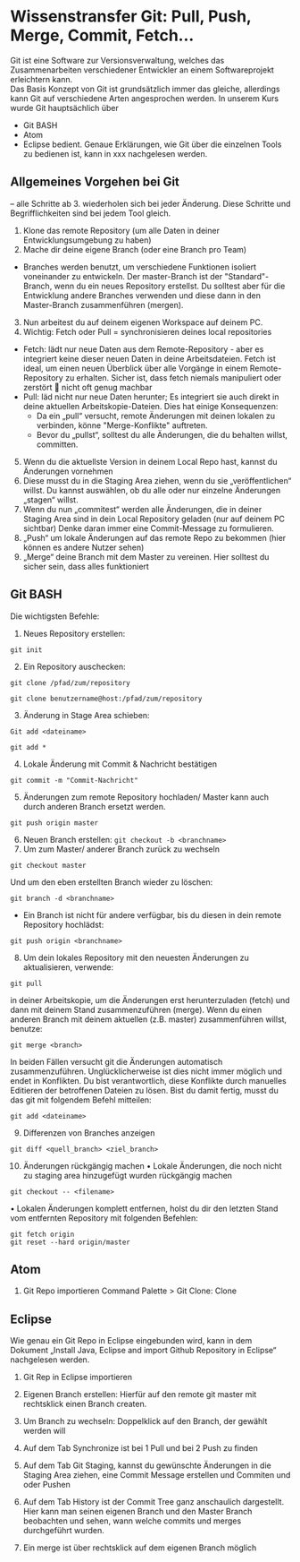 # Wissenstransfer Git: Pull, Push, Merge, Commit, Fetch…
Git ist eine Software zur Versionsverwaltung, welches das Zusammenarbeiten verschiedener Entwickler an einem Softwareprojekt erleichtern kann.  
Das Basis Konzept von Git ist grundsätzlich immer das gleiche, allerdings kann Git auf verschiedene Arten angesprochen werden. In unserem Kurs wurde Git hauptsächlich über
*	Git BASH
* Atom
* Eclipse
bedient. Genaue Erklärungen, wie Git über die einzelnen Tools zu bedienen ist, kann in xxx nachgelesen werden. 
## Allgemeines Vorgehen bei Git 
– alle Schritte ab 3. wiederholen sich bei jeder Änderung. Diese Schritte und Begrifflichkeiten sind bei jedem Tool gleich.
1.	Klone das remote Repository (um alle Daten in deiner Entwicklungsumgebung zu haben)
2.	Mache dir deine eigene Branch (oder eine Branch pro Team)
* Branches werden benutzt, um verschiedene Funktionen isoliert voneinander zu entwickeln. Der master-Branch ist der "Standard"-Branch, wenn du ein neues Repository erstellst. Du solltest aber für die Entwicklung andere Branches verwenden und diese dann in den Master-Branch zusammenführen (mergen).
3.	Nun arbeitest du auf deinem eigenen Workspace auf deinem PC. 
4.	Wichtig: Fetch oder Pull = synchronisieren deines local repositories 
* Fetch: lädt nur neue Daten aus dem Remote-Repository - aber es integriert keine dieser neuen Daten in deine Arbeitsdateien. Fetch ist ideal, um einen neuen Überblick über alle Vorgänge in einem Remote-Repository zu erhalten. Sicher ist, dass fetch niemals manipuliert oder zerstört  nicht oft genug machbar
* Pull: läd nicht nur neue Daten herunter; Es integriert sie auch direkt in deine aktuellen Arbeitskopie-Dateien. Dies hat einige Konsequenzen:
  * Da ein „pull“ versucht, remote Änderungen mit deinen lokalen zu verbinden, könne "Merge-Konflikte" auftreten. 
  * Bevor du „pullst“, solltest du alle Änderungen, die du behalten willst, committen. 
5.	Wenn du die aktuellste Version in deinem Local Repo hast, kannst du Änderungen vornehmen
6.	Diese musst du in die Staging Area ziehen, wenn du sie „veröffentlichen“ willst. Du kannst auswählen, ob du alle oder nur einzelne Änderungen „stagen“ willst.
7.	Wenn du nun „commitest“ werden alle Änderungen, die in deiner Staging Area sind in dein Local Repository geladen (nur auf deinem PC sichtbar) Denke daran immer eine Commit-Message zu formulieren.
8.	„Push“ um lokale Änderungen auf das remote Repo zu bekommen (hier können es andere Nutzer sehen) 
9.	„Merge“ deine Branch mit dem Master zu vereinen. Hier solltest du sicher sein, dass alles funktioniert



## Git BASH
Die wichtigsten Befehle:
1.	Neues Repository erstellen: 
```
git init
```
2.	Ein Repository auschecken:

```
git clone /pfad/zum/repository
```

```
git clone benutzername@host:/pfad/zum/repository
```
3.	Änderung in Stage Area schieben:
```
Git add <dateiname>
```
```
git add *
```
4.	Lokale Änderung mit Commit & Nachricht bestätigen
```
git commit -m "Commit-Nachricht"
```
5.	Änderungen zum remote Repository hochladen/ Master kann auch durch anderen Branch ersetzt werden.
```
git push origin master
```
6.	Neuen Branch erstellen:
``` git checkout -b <branchname> ```
7.	Um zum Master/ anderer Branch zurück zu wechseln
```
git checkout master
```
Und um den eben erstellten Branch wieder zu löschen:
```
git branch -d <branchname>
```
* Ein Branch ist nicht für andere verfügbar, bis du diesen in dein remote Repository hochlädst:
```
git push origin <branchname>
```
8.	Um dein lokales Repository mit den neuesten Änderungen zu aktualisieren, verwende:
```
git pull
```
in deiner Arbeitskopie, um die Änderungen erst herunterzuladen (fetch) und dann mit deinem Stand zusammenzuführen (merge).
Wenn du einen anderen Branch mit deinem aktuellen (z.B. master) zusammenführen willst, benutze:
```
git merge <branch>
```
In beiden Fällen versucht git die Änderungen automatisch zusammenzuführen. Unglücklicherweise ist dies nicht immer möglich und endet in Konflikten. Du bist verantwortlich, diese Konflikte durch manuelles Editieren der betroffenen Dateien zu lösen. Bist du damit fertig, musst du das git mit folgendem Befehl mitteilen:
```
git add <dateiname>
```
9.	Differenzen von Branches anzeigen
```
git diff <quell_branch> <ziel_branch>
```
10.	Änderungen rückgängig machen
•	Lokale Änderungen, die noch nicht zu staging area hinzugefügt wurden rückgängig machen
```
git checkout -- <filename>
```
•	Lokalen Änderungen komplett entfernen, holst du dir den letzten Stand vom entfernten Repository mit folgenden Befehlen:
```
git fetch origin
git reset --hard origin/master
```

## Atom
1.	Git Repo importieren
Command Palette > Git Clone: Clone

 
 


## Eclipse
Wie genau ein Git Repo in Eclipse eingebunden wird, kann in dem Dokument „Install Java, Eclipse and import Github Repository in Eclipse“ nachgelesen werden.
1.	Git Rep in Eclipse importieren
2.	Eigenen Branch erstellen: Hierfür auf den remote git master mit rechtsklick einen Branch createn.
3.	Um Branch zu wechseln: Doppelklick auf den Branch, der gewählt werden will



4.	Auf dem Tab Synchronize ist bei 1 Pull und bei 2 Push zu finden
 
5.	Auf dem Tab Git Staging, kannst du gewünschte Änderungen in die Staging Area ziehen, eine Commit Message erstellen und  Commiten und oder Pushen
 

6.	Auf dem Tab History ist der Commit Tree ganz anschaulich dargestellt. Hier kann man seinen eigenen Branch und den Master Branch beobachten und sehen, wann welche commits und merges durchgeführt wurden.
 
7.	Ein merge ist über rechtsklick auf dem eigenen Branch möglich


